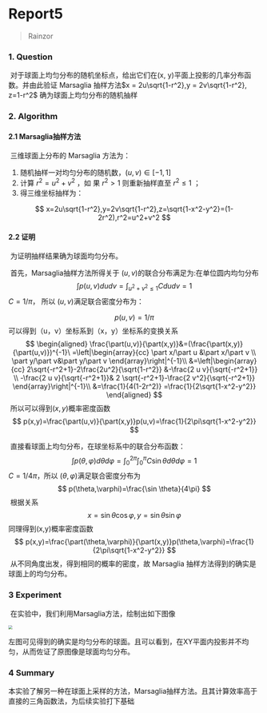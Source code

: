 # Report5

> Rainzor

### 1. Question

​	对于球面上均匀分布的随机坐标点，给出它们在(x, y)平面上投影的几率分布函 数。并由此验证 Marsaglia 抽样方法$x = 2u\sqrt{1-r^2},y = 2v\sqrt{1-r^2}, z=1-r^2$ 确为球面上均匀分布的随机抽样

### 2. Algorithm

#### 2.1 Marsaglia抽样方法

​	三维球面上分布的 Marsaglia 方法为：

1. 随机抽样一对均匀分布的随机数，$(u,v)\in[-1,1]$
2. 计算 $r^2=u^2+v^2$ ，如 果 $r^2>1$ 则重新抽样直至 $r^2\le1$ ；
3. 得三维坐标抽样为：

$$
x=2u\sqrt{1-r^2},y=2v\sqrt{1-r^2},z=\sqrt{1-x^2-y^2}=(1-2r^2),r^2=u^2+v^2
$$

####   2.2 证明

​	为证明抽样结果确为球面均匀分布。

​	首先，Marsaglia抽样方法所得关于 $(u,v)$的联合分布满足为:在单位圆内均匀分布
$$
\int p(u,v)dudv=\int_{u^2+v^2\le1}Cdudv=1
$$
​	$C=1/\pi$， 所以 $(u,v)$满足联合密度分布为：

$$
p(u,v)=1/\pi
$$
​	可以得到（u，v）坐标系到（x，y）坐标系的变换关系
$$
\begin{aligned}
\frac{\part(u,v)}{\part(x,y)}&=(\frac{\part(x,y)}{\part(u,v)})^{-1}\
=\left|\begin{array}{cc} 
    \part x/\part u &\part x/\part v     \\ 
    \part y/\part v&\part y/\part v    
\end{array}\right|^{-1}\\
&=\left|\begin{array}{cc} 
    2\sqrt{-r^2+1}-2\frac{2u^2}{\sqrt{1-r^2}} &-\frac{2 u v}{\sqrt{-r^2+1}}     \\ 
    -\frac{2 u v}{\sqrt{-r^2+1}}&   2 \sqrt{-r^2+1}-\frac{2 v^2}{\sqrt{-r^2+1}}
\end{array}\right|^{-1}\\
&=\frac{1}{4(1-2r^2)}
=\frac{1}{2\sqrt{1-x^2-y^2}}
\end{aligned}
$$
​	所以可以得到$(x,y)$概率密度函数
$$
p(x,y)=\frac{\part(u,v)}{\part(x,y)}p(u,v)=\frac{1}{2\pi\sqrt{1-x^2-y^2}}
$$

​	直接看球面上均匀分布，在球坐标系中的联合分布函数：
$$
\int p(\theta,\varphi)d\theta d\varphi=\int^{2\pi}_0\int^{\pi}_0 C\sin{\theta}d\theta d\varphi=1
$$
​	$C=1/4\pi$，所以 $(\theta,\varphi)$满足联合密度分布为
$$
p(\theta,\varphi)=\frac{\sin \theta}{4\pi}
$$
​	根据关系
$$
x=\sin\theta\cos\varphi ,y=\sin\theta\sin\varphi
$$
​	同理得到(x,y)概率密度函数
$$
p(x,y)=\frac{\part(\theta,\varphi)}{\part(x,y)}p(\theta,\varphi)=\frac{1}{2\pi\sqrt{1-x^2-y^2}}
$$
​	从不同角度出发，得到相同的概率的密度，故 Marsaglia 抽样方法得到的确实是球面上的均匀分布。

### 3 Experiment

​	在实验中，我们利用Marsaglia方法，绘制出如下图像

<img src="F:\MyDocuments\Physics\Computational Physics\Homework\hw05\三维球面.png" style="zoom: 50%;" />

​	 左图可见得到的确实是均匀分布的球面。且可以看到，在XY平面内投影并不均匀，从而佐证了原图像是球面均匀分布。

### 4 Summary

​	本实验了解另一种在球面上采样的方法，Marsaglia抽样方法。且其计算效率高于直接的三角函数法，为后续实验打下基础
